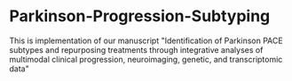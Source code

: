 # Parkinson-Progression-Subtyping

This is implementation of our manuscript "Identification of Parkinson PACE subtypes and repurposing treatments through integrative analyses of multimodal clinical progression, neuroimaging, genetic, and transcriptomic data"
